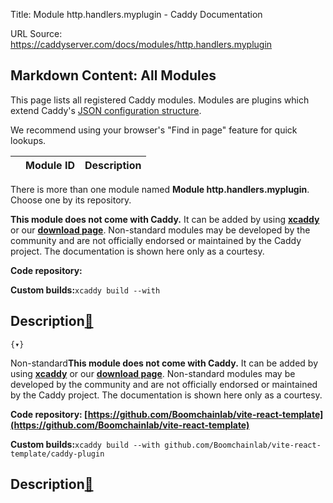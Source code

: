 Title: Module http.handlers.myplugin - Caddy Documentation

URL Source: https://caddyserver.com/docs/modules/http.handlers.myplugin

Markdown Content:
All Modules
-----------

This page lists all registered Caddy modules. Modules are plugins which extend Caddy's [JSON configuration structure](https://caddyserver.com/docs/json/).

We recommend using your browser's "Find in page" feature for quick lookups.

|  | Module ID | Description |
| --- | --- | --- |

There is more than one module named **Module http.handlers.myplugin**. Choose one by its repository.

**This module does not come with Caddy.** It can be added by using **[xcaddy](https://caddyserver.com/docs/build#xcaddy)** or our **[download page](https://caddyserver.com/download)**. Non-standard modules may be developed by the community and are not officially endorsed or maintained by the Caddy project. The documentation is shown here only as a courtesy.

**Code repository:**

**Custom builds:**`xcaddy build --with`

Description[🔗](https://caddyserver.com/docs/modules/http.handlers.myplugin#docs "Direct link")
-----------------------------------------------------------------------------------------------

`{▾}`

Non-standard**This module does not come with Caddy.** It can be added by using **[xcaddy](https://caddyserver.com/docs/build#xcaddy)** or our **[download page](https://caddyserver.com/download)**. Non-standard modules may be developed by the community and are not officially endorsed or maintained by the Caddy project. The documentation is shown here only as a courtesy.

**Code repository: [https://github.com/Boomchainlab/vite-react-template](https://github.com/Boomchainlab/vite-react-template)**

**Custom builds:**`xcaddy build --with github.com/Boomchainlab/vite-react-template/caddy-plugin`

Description[🔗](https://caddyserver.com/docs/modules/http.handlers.myplugin#docs "Direct link")
-----------------------------------------------------------------------------------------------
